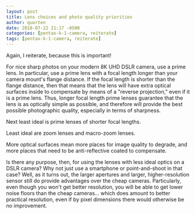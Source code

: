 ```yaml
---
layout: post
title: Lens choices and photo quality priorities
author: quorten
date: 2018-07-22 21:17 -0500
categories: [pentax-k-1-camera, reiterate]
tags: [pentax-k-1-camera, reiterate]
---
```


Again, I reiterate, because this is important!

For nice sharp photos on your modern 8K UHD DSLR camera, use a prime
lens.  In particular, use a prime lens with a focal length longer than
your camera mount's flange distance.  If the focal length is shorter
than the flange distance, then that means that the lens will have
extra optical surfaces inside to compensate by means of a "reverse
projection," even if it is a prime lens.  Thus, longer focal length
prime lenses guarantee that the lens is as optically simple as
possible, and therefore will provide the best possible photographic
quality, especially in terms of sharpness.

Next least ideal is prime lenses of shorter focal lengths.

Least ideal are zoom lenses and macro-zoom lenses.

More optical surfaces mean more places for image quality to degrade,
and more places that need to be anti-reflective coated to compensate.

Is there any purpose, then, for using the lenses with less ideal
optics on a DSLR camera?  Why not just use a smartphone or
point-and-shoot in that case?  Well, as it turns out, the larger
apertures and larger, higher-resolution sensor still do provide
advantages over the cheap cameras.  Particularly, even though you
won't get better resolution, you will be able to get lower noise
floors than the cheap cameras... which does amount to better practical
resolution, even if by pixel dimensions there would otherwise be no
improvement.
